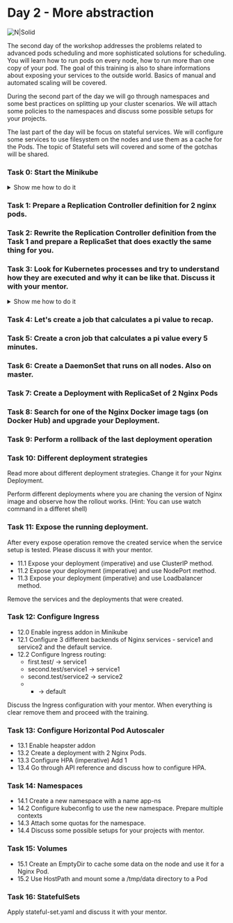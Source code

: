 # Day 2 - More abstraction

![N|Solid](https://www.stratoscale.com/wp-content/uploads/Kubernetes-logo.png)

The second day of the workshop addresses the problems related to advanced pods scheduling and more sophisticated solutions for scheduling. You will learn how to run pods on every node, how to run more than one copy of your pod. The goal of this training is also to share informations about exposing your services to the outside world. Basics of manual and automated scaling will be covered. 

During the second part of the day we will go through namespaces and some best practices on splitting up your cluster scenarios. We will attach some policies to the namespaces and discuss some possible setups for your projects.

The last part of the day will be focus on stateful services. We will configure some services to use filesystem on the nodes and use them as a cache for the Pods. The topic of Stateful sets will covered and some of the gotchas will be shared.  

### Task 0: Start the Minikube

<details><summary>Show me how to do it</summary>
<p>

```sh
minikube start
```

</p>
</details>

### Task 1: Prepare a Replication Controller definition for 2 nginx pods.


### Task 2: Rewrite the Replication Controller definition from the Task 1 and prepare a ReplicaSet that does exactly the same thing for you.


### Task 3: Look for Kubernetes processes and try to understand how they are executed and why it can be like that. Discuss it with your mentor.

<details><summary>Show me how to do it</summary>
<p>

Hint:

```sh
kubectl get all --all-namespaces
```

</p>
</details>

### Task 4: Let's create a job that calculates a pi value to recap.


### Task 5: Create a cron job that calculates a pi value every 5 minutes.


### Task 6: Create a DaemonSet that runs on all nodes. Also on master.


### Task 7: Create a Deployment with ReplicaSet of 2 Nginx Pods


### Task 8: Search for one of the Nginx Docker image tags (on Docker Hub) and upgrade your Deployment.


### Task 9: Perform a rollback of the last deployment operation


### Task 10: Different deployment strategies

Read more about different deployment strategies. Change it for your Nginx Deployment.

Perform different deployments where you are chaning the version of Nginx image and observe how the rollout works. (Hint: You can use watch command in a differet shell)

### Task 11: Expose the running deployment.

After every expose operation remove the created service when the service setup is tested. Please discuss it with your mentor.

- 11.1 Expose your deployment (imperative) and use ClusterIP method.
- 11.2 Expose your deployment (imperative) and use NodePort method.
- 11.3 Expose your deployment (imperative) and use Loadbalancer method.

Remove the services and the deployments that were created.

### Task 12: Configure Ingress

- 12.0 Enable ingress addon in Minikube
- 12.1 Configure 3 different backends of Nginx services - service1 and service2 and the default service.
- 12.2 Configure Ingress routing:
     - first.test/ -> service1
     - second.test/service1 -> service1
     - second.test/service2 -> service2
     - * -> default

Discuss the Ingress configuration with your mentor. When everything is clear remove them and proceed with the training.

### Task 13: Configure Horizontal Pod Autoscaler

- 13.1 Enable heapster addon
- 13.2 Create a deployment with 2 Nginx Pods.
- 13.3 Configure HPA (imperative) Add 1 
- 13.4 Go through API reference and discuss how to configure HPA.

### Task 14: Namespaces

- 14.1 Create a new namespace with a name app-ns
- 14.2 Configure kubeconfig to use the new namespace. Prepare multiple contexts
- 14.3 Attach some quotas for the namespace.
- 14.4 Discuss some possible setups for your projects with mentor.

### Task 15: Volumes

- 15.1 Create an EmptyDir to cache some data on the node and use it for a Nginx Pod.
- 15.2 Use HostPath and mount some a /tmp/data directory to a Pod

### Task 16: StatefulSets

Apply stateful-set.yaml and discuss it with your mentor.
